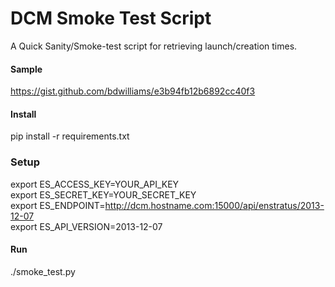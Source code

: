 DCM Smoke Test Script
=====================

A Quick Sanity/Smoke-test script for retrieving launch/creation times.

#### Sample

https://gist.github.com/bdwilliams/e3b94fb12b6892cc40f3

#### Install

pip install -r requirements.txt

### Setup

export ES_ACCESS_KEY=YOUR_API_KEY  
export ES_SECRET_KEY=YOUR_SECRET_KEY  
export ES_ENDPOINT=http://dcm.hostname.com:15000/api/enstratus/2013-12-07  
export ES_API_VERSION=2013-12-07  

#### Run

./smoke_test.py
